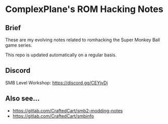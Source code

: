 # ComplexPlane's ROM Hacking Notes

## Brief 

These are my evolving notes related to romhacking the Super Monkey Ball game series.

This repo is updated automatically on a regular basis.

## Discord

SMB Level Workshop: https://discord.gg/CEYjvDj

## Also see...

- https://gitlab.com/CraftedCart/smb2-modding-notes
- https://gitlab.com/CraftedCart/smbinfo
